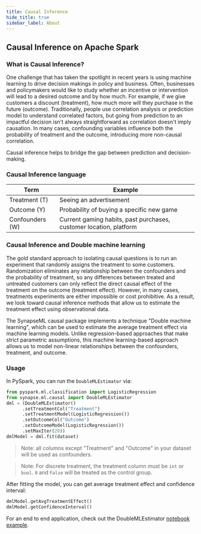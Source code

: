 ```yaml
---
title: Causal Inference
hide_title: true
sidebar_label: About
---
```


## Causal Inference on Apache Spark

### What is Causal Inference?
One challenge that has taken the spotlight in recent years is using machine learning to drive decision makings in policy and business. 
Often, businesses and policymakers would like to study whether an incentive or intervention will lead to a desired outcome and by how much.
For example, if we give customers a discount (treatment), how much more will they purchase in the future (outcome). 
Traditionally, people use correlation analysis or prediction model to understand correlated factors, but going from prediction to an 
impactful decision isn't always straightforward as correlation doesn't imply causation. In many cases, confounding variables influence 
both the probability of treatment and the outcome, introducing more non-causal correlation. 

Causal inference helps to bridge the gap between prediction and decision-making. 

### Causal Inference language
| Term            | Example                                                            |
|-----------------|--------------------------------------------------------------------|
| Treatment (T)   | Seeing an advertisement                                            |
| Outcome (Y)     | Probability of buying a specific new game                          |
| Confounders (W) | Current gaming habits, past purchases, customer location, platform |

### Causal Inference and Double machine learning
The gold standard approach to isolating causal questions is to run an experiment that randomly assigns the treatment to some customers. 
Randomization eliminates any relationship between the confounders and the probability of treatment,
so any differences between treated and untreated customers can only reflect the direct causal effect of the treatment on the outcome (treatment effect).
However, in many cases, treatments experiments are either impossible or cost prohibitive. 
As a result, we look toward causal inference methods that allow us to estimate the treatment effect using observational data.

The SynapseML causal package implements a technique "Double machine learning", which can be used to estimate the average treatment effect via machine learning models.
Unlike regression-based approaches that make strict parametric assumptions, this machine learning-based approach allows us to model non-linear      relationships between the confounders, treatment, and outcome.

### Usage
In PySpark, you can run the `DoubleMLEstimator` via:

```python
from pyspark.ml.classification import LogisticRegression
from synapse.ml.causal import DoubleMLEstimator
dml = (DoubleMLEstimator()
      .setTreatmentCol("Treatment")
      .setTreatmentModel(LogisticRegression())
      .setOutcomeCol("Outcome")
      .setOutcomeModel(LogisticRegression())
      .setMaxIter(20))
dmlModel = dml.fit(dataset)
```
> Note: all columns except "Treatment" and "Outcome" in your dataset will be used as confounders.

> Note: For discrete treatment, the treatment column must be `int` or `bool`. `0` and `False` will be treated as the control group. 

After fitting the model, you can get average treatment effect and confidence interval:
```python
dmlModel.getAvgTreatmentEffect()
dmlModel.getConfidenceInterval()
```

For an end to end application, check out the DoubleMLEstimator [notebook
example](../Effects%20of%20Outreach%20Efforts).
